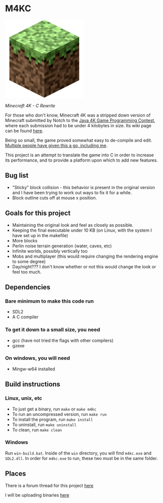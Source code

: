 # M4KC

![Grass block icon](icon.png)

*Minecraft 4K - C Rewrite*

For those who don't know, Minecraft 4K was a stripped down version of Minecraft submitted by Notch to the [Java 4K Game Programming Contest](https://en.wikipedia.org/wiki/Java_4K_Game_Programming_Contest), where each submission had to be under 4 kilobytes in size. Its wiki page can be found [here](https://minecraft.fandom.com/wiki/Minecraft_4k).

Being so small, the game proved somewhat easy to de-compile and edit. [Multiple people have given this a go, including me](https://www.minecraftforum.net/forums/mapping-and-modding-java-edition/minecraft-mods/1290821-minecraft-4k-improved-by-crunchycat-download-now).

This project is an attempt to translate the game into C in order to increase its performance, and to provide a platform upon which to add new features.

## Bug list

* "Sticky" block collision - this behavior is present in the original version and I have been trying to work out ways to fix it for a while.
* Block outline cuts off at mouse x position.

## Goals for this project

* Maintaining the original look and feel as closely as possible.
* Keeping the final executable under 10 KB (on Linux, with the system I have set up in the makefile)
* More blocks
* Perlin noise terrain generation (water, caves, etc)
* Infinite worlds, possibly vertically too
* Mobs and multiplayer (this would require changing the rendering engine to some degree)
* Day/night??? I don't know whether or not this would change the look or feel too much.

## Dependencies

### Bare minimum to make this code run
* SDL2
* A C compiler

### To get it down to a small size, you need
* gcc (have not tried the flags with other compilers)
* gzexe

### On windows, you will need
* Mingw-w64 installed

## Build instructions

### Linux, unix, etc
* To just get a binary, run `make` or `make m4kc`
* To run an uncompressed version, run `make run`
* To install the program, run `make install`
* To uninstall, run `make uninstall`
* To clean, run `make clean`

### Windows
Run `win-build.bat`. Inside of the `win` directory, you will find `m4kc.exe` and `SDL2.dll`. In order for `m4kc.exe` to run, these two must be in the same folder.

## Places

There is a forum thread for this project [here](https://www.minecraftforum.net/forums/mapping-and-modding-java-edition/minecraft-mods/3081789-minecraft-4k-c-rewrite)

I will be uploading binaries [here](https://holanet.xyz/soft/m4kc/)